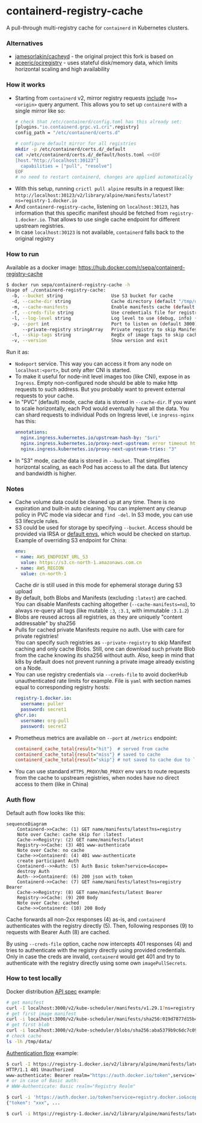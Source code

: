 # containerd-registry-cache

A pull-through multi-registry cache for `containerd` in Kubernetes clusters.

### Alternatives
- [jamesorlakin/cacheyd](https://github.com/jamesorlakin/cacheyd) - the original project this fork is based on
- [aceeric/ociregistry](https://github.com/aceeric/ociregistry) - uses stateful disk/memory data, which limits horizontal scaling and high availability

### How it works
- Starting from `containerd` v2, mirror registry requests [include](https://github.com/containerd/containerd/blob/v2.1.3/docs/hosts.md#registry-host-namespace) `?ns=<origin>` query argument. This allows you to set up `containerd` with a single mirror like so: 
  ```bash
  # check that /etc/containerd/config.toml has this already set:
  [plugins."io.containerd.grpc.v1.cri".registry]
  config_path = "/etc/containerd/certs.d"
  
  # configure default mirror for all registries
  mkdir -p /etc/containerd/certs.d/_default
  cat >/etc/containerd/certs.d/_default/hosts.toml <<EOF
  [host."http://localhost:30123"]
    capabilities = ["pull", "resolve"]
  EOF
  # no need to restart containerd, changes are applied automatically
  ```
- With this setup, running `crictl pull alpine` results in a request like: 
  `http://localhost:30123/v2/library/alpine/manifests/latest?ns=registry-1.docker.io`
- And `containerd-registry-cache`, listening on `localhost:30123`, has information that this specific manifest should be fetched from `registry-1.docker.io`. That allows to use single cache endpoint for different upstream registries.
- In case `localhost:30123` is not available, `containerd` falls back to the original registry

### How to run
Available as a docker image: https://hub.docker.com/r/sepa/containerd-registry-cache
```bash
$ docker run sepa/containerd-registry-cache -h
Usage of ./containerd-registry-cache:
  -b, --bucket string                  Use S3 bucket for cache
  -d, --cache-dir string               Cache directory (default "/tmp/data")
  -m, --cache-manifests                Enable manifests cache (default true)
  -f, --creds-file string              Use credentials file for registry auth
  -l, --log-level string               Log level to use (debug, info) (default "info")
  -p, --port int                       Port to listen on (default 3000)
      --private-registry stringArray   Private registry to skip Manifest caching for (can be specified multiple times)
  -t, --skip-tags string               RegEx of image tags to skip caching (default "latest")
  -v, --version                        Show version and exit
```
Run it as: 
- `Nodeport` service. This way you can access it from any node on `localhost:<port>`, but only after CNI is started. 
- To make it useful for node-init level images too (like CNI), expose in as `Ingress`. Empty non-configured node should be able to make http requests to such address. But you probably want to prevent external requests to your cache.
- In "PVC" (default) mode, cache data is stored in `--cache-dir`. If you want to scale horizontally, each Pod would eventually have all the data. You can shard requests to individual Pods on Ingress level, i.e `ingress-nginx` has this:
  ```yaml
  annotations:
    nginx.ingress.kubernetes.io/upstream-hash-by: "$uri"
    nginx.ingress.kubernetes.io/proxy-next-upstream: error timeout http_500 http_502 http_503 http_504
    nginx.ingress.kubernetes.io/proxy-next-upstream-tries: "3"
  ```
- In "S3" mode, cache data is stored in `--bucket`. That simplifies horizontal scaling, as each Pod has access to all the data. But latency and bandwidth is higher.

### Notes
- Cache volume data could be cleaned up at any time. There is no expiration and built-in auto cleaning. You can implement any cleanup policy in PVC mode via sidecar and `find -del`. In S3 mode, you can use S3 lifecycle rules.
- S3 could be used for storage by specifying `--bucket`. Access should be provided via IRSA or [default envs](https://docs.aws.amazon.com/cli/v1/userguide/cli-configure-envvars.html), which would be checked on startup. Example of overriding S3 endpoint for China:
  ```yaml
  env:
  - name: AWS_ENDPOINT_URL_S3
    value: https://s3.cn-north-1.amazonaws.com.cn
  - name: AWS_REGION
    value: cn-north-1
  ```
  Cache dir is still used in this mode for ephemeral storage during S3 upload
- By default, both Blobs and Manifests (excluding `:latest`) are cached. You can disable Manifests caching altogether (`--cache-manifests=no`), to always re-query all tags (like mutable `:3`, `:3.1`, with immutable `:3.1.2`)
- Blobs are reused across all registries, as they are uniquely "content addressable" by sha256
- Pulls for cached private Manifests require no auth. Use with care for private registries!  
You can specify such registries as `--private-registry` to skip Manifest caching and only cache Blobs. Still, one can download such private Blob from the cache knowing its sha256 without auth. Also, keep in mind that k8s by default does not prevent running a private image already existing on a Node.
- You can use registry credentials via `--creds-file` to avoid dockerHub unauthenticated rate limits for example. File is `yaml` with section names equal to corresponding registry hosts:
  ```yaml
  registry-1.docker.io:
    username: puller
    password: secret1
  ghcr.io:
    username: org-pull
    password: secret2
  ```
- Prometheus metrics are available on `--port` at `/metrics` endpoint:
  ```ini
  containerd_cache_total{result="hit"}  # served from cache 
  containerd_cache_total{result="miss"} # saved to cache
  containerd_cache_total{result="skip"} # not saved to cache due to `--skip-tags` or `--cache-manifests=no`
  ```
- You can use standard `HTTPS_PROXY`/`NO_PROXY` env vars to route requests from the cache to upstream registries, when nodes have no direct access to them (like in China)

### Auth flow
Default auth flow looks like this:
```mermaid
sequenceDiagram
    Containerd->>Cache: (1) GET name/manifests/latest?ns=registry
    Note over Cache: cache skip for :latest
    Cache->>Registry: (2) GET name/manifests/latest
    Registry->>Cache: (3) 401 www-authenticate
    Note over Cache: no cache
    Cache->>Containerd: (4) 401 www-authenticate
    create participant Auth
    Containerd-->>Auth: (5) Auth Basic token?service=&scope=
    destroy Auth
    Auth-->>Containerd: (6) 200 json with token
    Containerd->>Cache: (7) GET name/manifests/latest?ns=registry Bearer
    Cache->>Registry: (8) GET name/manifests/latest Bearer
    Registry->>Cache: (9) 200 Body
    Note over Cache: cached
    Cache->>Containerd: (10) 200 Body
```
Cache forwards all non-2xx responses (4) as-is, and `containerd` authenticates with the registry directly (5). Then, following responses (9) to requests with Bearer Auth (8) are cached.

By using `--creds-file` option, cache now intercepts 401 responses (4) and tries to authenticate with the registry directly using provided credentials. Only in case the creds are invalid, `containerd` would get 401 and try to authenticate with the registry directly using some own `imagePullSecrets`.

### How to test locally
Docker distribution [API spec](https://distribution.github.io/distribution/spec/api/) example:
```bash
# get manifest
curl -I localhost:3000/v2/kube-scheduler/manifests/v1.29.1?ns=registry.k8s.io
# get first image manifest
curl -i localhost:3000/v2/kube-scheduler/manifests/sha256:019d7877d15b45951df939efcb941de9315e8381476814a6b6fdf34fc1bee24c?ns=registry.k8s.io
# get first blob
curl -i localhost:3000/v2/kube-scheduler/blobs/sha256:aba5379b9c6dc7c095628fe6598183d680b134c7f99748649dddf07ff1422846?ns=registry.k8s.io
# check cache
ls -lh /tmp/data/
```

[Authentication flow](https://distribution.github.io/distribution/spec/auth/token/) example:
```bash
$ curl -I https://registry-1.docker.io/v2/library/alpine/manifests/latest
HTTP/1.1 401 Unauthorized
www-authenticate: Bearer realm="https://auth.docker.io/token",service="registry.docker.io",scope="repository:library/alpine:pull"
# or in case of Basic auth:
# WWW-Authenticate: Basic realm="Registry Realm"

$ curl -i 'https://auth.docker.io/token?service=registry.docker.io&scope=repository:library/alpine:pull' [-u user:pass]
{"token": "xxx", ...

$ curl -i https://registry-1.docker.io/v2/library/alpine/manifests/latest -H'Authorization: Bearer xxx'
```
